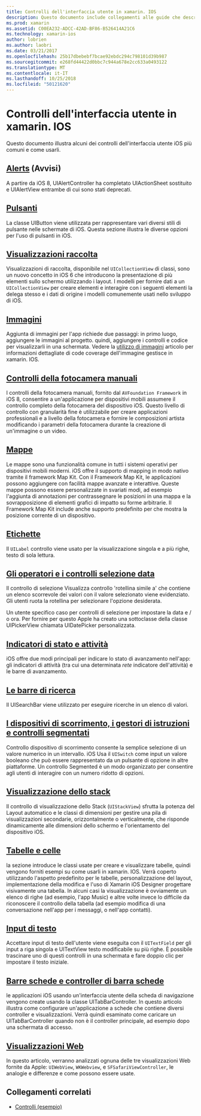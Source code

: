 ```yaml
---
title: Controlli dell'interfaccia utente in xamarin. IOS
description: Questo documento include collegamenti alle guide che descrivono le varie iOS controlli dell'interfaccia utente disponibili per gli sviluppatori di xamarin. IOS. Contenuto collegato descrive avvisi, pulsanti, le visualizzazioni di raccolta, immagini, controlli della fotocamera manuali, mappe, etichette, controlli di selezione, i controlli selezione data e più.
ms.prod: xamarin
ms.assetid: C00EA232-ADCC-42AD-BF86-B526414A21C6
ms.technology: xamarin-ios
author: lobrien
ms.author: laobri
ms.date: 03/21/2017
ms.openlocfilehash: 25b17dbebebf7bcae92ebdc294c798101d39b987
ms.sourcegitcommit: e268fd44422d0bbc7c944a678e2cc633a0493122
ms.translationtype: MT
ms.contentlocale: it-IT
ms.lasthandoff: 10/25/2018
ms.locfileid: "50121620"
---
```

# <a name="user-interface-controls-in-xamarinios"></a>Controlli dell'interfaccia utente in xamarin. IOS

Questo documento illustra alcuni dei controlli dell'interfaccia utente iOS più comuni e come usarli.

## <a name="alertsalertsmd"></a>[Alerts](alerts.md) (Avvisi)

A partire da iOS 8, UIAlertController ha completato UIActionSheet sostituito e UIAlertView entrambe di cui sono stati deprecati.

## <a name="buttonsbuttonsmd"></a>[Pulsanti](buttons.md)

La classe UIButton viene utilizzata per rappresentare vari diversi stili di pulsante nelle schermate di iOS. Questa sezione illustra le diverse opzioni per l'uso di pulsanti in iOS.

## <a name="collection-viewsuicollectionviewmd"></a>[Visualizzazioni raccolta](uicollectionview.md)

Visualizzazioni di raccolta, disponibile nel `UICollectionView` di classi, sono un nuovo concetto in iOS 6 che introducono la presentazione di più elementi sullo schermo utilizzando i layout. I modelli per fornire dati a un `UICollectionView` per creare elementi e interagire con i seguenti elementi la delega stesso e i dati di origine i modelli comunemente usati nello sviluppo di iOS.

## <a name="imagesimagemd"></a>[Immagini](image.md)

Aggiunta di immagini per l'app richiede due passaggi: in primo luogo, aggiungere le immagini al progetto. quindi, aggiungere i controlli e codice per visualizzarli in una schermata. Vedere la [utilizzo di immagini](~/ios/app-fundamentals/images-icons/index.md) articolo per informazioni dettagliate di code coverage dell'immagine gestisce in xamarin. IOS.

## <a name="manual-camera-controlsintro-to-manual-camera-controlsmd"></a>[Controlli della fotocamera manuali](intro-to-manual-camera-controls.md)

I controlli della fotocamera manuali, fornito dal `AVFoundation Framework` in iOS 8, consentire a un'applicazione per dispositivi mobili assumere il controllo completo della fotocamera del dispositivo iOS. Questo livello di controllo con granularità fine è utilizzabile per creare applicazioni professionali e a livello della fotocamera e fornire le composizioni artista modificando i parametri della fotocamera durante la creazione di un'immagine o un video.

## <a name="mapsios-mapsindexmd"></a>[Mappe](ios-maps/index.md)

Le mappe sono una funzionalità comune in tutti i sistemi operativi per dispositivi mobili moderni. iOS offre il supporto di mapping in modo nativo tramite il framework Map Kit. Con il Framework Map Kit, le applicazioni possono aggiungere con facilità mappe avanzate e interattive. Queste mappe possono essere personalizzate in svariati modi, ad esempio l'aggiunta di annotazioni per contrassegnare le posizioni in una mappa e la sovrapposizione di elementi grafici di impatto su forme arbitrarie. Il Framework Map Kit include anche supporto predefinito per che mostra la posizione corrente di un dispositivo.

## <a name="labelslabelsmd"></a>[Etichette](labels.md)

Il `UILabel` controllo viene usato per la visualizzazione singola e a più righe, testo di sola lettura.

## <a name="pickers-and-date-pickerspickermd"></a>[Gli operatori e i controlli selezione data](picker.md)

Il controllo di selezione Visualizza controllo 'rotellina simile a' che contiene un elenco scorrevole dei valori con il valore selezionato viene evidenziato. Gli utenti ruota la rotellina per selezionare l'opzione desiderata.

Un utente specifico caso per controlli di selezione per impostare la data e / o ora. Per fornire per questo Apple ha creato una sottoclasse della classe UIPickerView chiamata UIDatePicker personalizzata.

## <a name="progress-and-activity-indicatorsprogress-activity-indicatormd"></a>[Indicatori di stato e attività](progress-activity-indicator.md)

iOS offre due modi principali per indicare lo stato di avanzamento nell'app: gli indicatori di attività (tra cui una determinata _rete_ indicatore dell'attività) e le barre di avanzamento.

## <a name="search-barssearchbarmd"></a>[Le barre di ricerca](searchbar.md)

Il UISearchBar viene utilizzato per eseguire ricerche in un elenco di valori. 

## <a name="sliders-steppers-and-segmented-controlsslider-switch-segmented-controlsmd"></a>[I dispositivi di scorrimento, i gestori di istruzioni e controlli segmentati](slider-switch-segmented-controls.md)

Controllo dispositivo di scorrimento consente la semplice selezione di un valore numerico in un intervallo. iOS Usa il `UISwitch` come input un valore booleano che può essere rappresentato da un pulsante di opzione in altre piattaforme. Un controllo Segmented è un modo organizzato per consentire agli utenti di interagire con un numero ridotto di opzioni.

## <a name="stack-viewuistackviewmd"></a>[Visualizzazione dello stack](uistackview.md)

Il controllo di visualizzazione dello Stack (`UIStackView`) sfrutta la potenza del Layout automatico e le classi di dimensioni per gestire una pila di visualizzazioni secondarie, orizzontalmente o verticalmente, che risponde dinamicamente alle dimensioni dello schermo e l'orientamento del dispositivo iOS.

## <a name="tables-and-cellstablesindexmd"></a>[Tabelle e celle](tables/index.md)

la sezione introduce le classi usate per creare e visualizzare tabelle, quindi vengono forniti esempi su come usarli in xamarin. IOS. Verrà coperto utilizzando l'aspetto predefinito per le tabelle, personalizzazione del layout, implementazione della modifica e l'uso di Xamarin iOS Designer progettare visivamente una tabella. In alcuni casi la visualizzazione è ovviamente un elenco di righe (ad esempio, l'app Music) e altre volte invece lo difficile da riconoscere il controllo della tabella (ad esempio modifica di una conversazione nell'app per i messaggi, o nell'app contatti).

## <a name="text-inputtext-inputmd"></a>[Input di testo](text-input.md)

Accettare input di testo dell'utente viene eseguita con il `UITextField` per gli input a riga singola e UITextView testo modificabile su più righe. È possibile trascinare uno di questi controlli in una schermata e fare doppio clic per impostare il testo iniziale.

## <a name="tab-bars-and-tab-bar-controllerscreating-tabbed-applicationsmd"></a>[Barre schede e controller di barra schede](creating-tabbed-applications.md)

le applicazioni iOS usando un'interfaccia utente della scheda di navigazione vengono create usando la classe UITabBarController. In questo articolo illustra come configurare un'applicazione a schede che contiene diversi controller e visualizzazioni. Verrà quindi esaminato come caricare un UITabBarController quando non è il controller principale, ad esempio dopo una schermata di accesso.

## <a name="web-viewsuiwebviewmd"></a>[Visualizzazioni Web](uiwebview.md)

In questo articolo, verranno analizzati ognuna delle tre visualizzazioni Web fornite da Apple: `UIWebView`, `WKWebview`, e `SFSafariViewController`, le analogie e differenze e come possono essere usate.

## <a name="related-links"></a>Collegamenti correlati

- [Controlli (esempio)](https://developer.xamarin.com/samples/Controls/)
